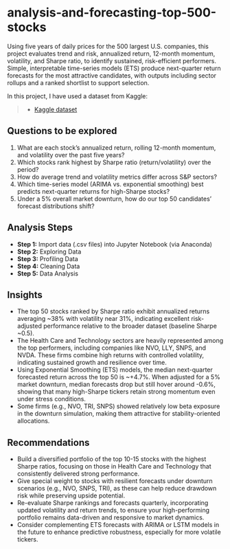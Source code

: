 # analysis-and-forecasting-top-500-stocks

Using five years of daily prices for the 500 largest U.S. companies, this project evaluates trend and risk, annualized return, 12-month momentum, volatility, and Sharpe ratio, to identify sustained, risk-efficient performers. Simple, interpretable time-series models (ETS) produce next-quarter return forecasts for the most attractive candidates, with outputs including sector rollups and a ranked shortlist to support selection.

In this project, I have used a dataset from Kaggle:
> - [Kaggle dataset](https://www.kaggle.com/datasets/iveeaten3223times/massive-yahoo-finance-dataset) 

## Questions to be explored
1. What are each stock’s annualized return, rolling 12-month momentum, and volatility over the past five years?
2. Which stocks rank highest by Sharpe ratio (return/volatility) over the period?
3. How do average trend and volatility metrics differ across S&P sectors?
4. Which time-series model (ARIMA vs. exponential smoothing) best predicts next-quarter returns for high-Sharpe stocks?
5. Under a 5% overall market downturn, how do our top 50 candidates’ forecast distributions shift?

## Analysis Steps
- **Step 1:** Import data (.csv files) into Jupyter Notebook (via Anaconda)
- **Step 2:** Exploring Data
- **Step 3:** Profiling Data
- **Step 4:** Cleaning Data
- **Step 5:** Data Analysis 

## Insights
- The top 50 stocks ranked by Sharpe ratio exhibit annualized returns averaging ~38% with volatility near 31%, indicating excellent risk-adjusted performance relative to the broader dataset (baseline Sharpe ~0.5).
- The Health Care and Technology sectors are heavily represented among the top performers, including companies like NVO, LLY, SNPS, and NVDA. These firms combine high returns with controlled volatility, indicating sustained growth and resilience over time.
- Using Exponential Smoothing (ETS) models, the median next-quarter forecasted return across the top 50 is ~+4.7%. When adjusted for a 5% market downturn, median forecasts drop but still hover around -0.6%, showing that many high-Sharpe tickers retain strong momentum even under stress conditions.
- Some firms (e.g., NVO, TRI, SNPS) showed relatively low beta exposure in the downturn simulation, making them attractive for stability-oriented allocations.

## Recommendations
- Build a diversified portfolio of the top 10-15 stocks with the highest Sharpe ratios, focusing on those in Health Care and Technology that consistently delivered strong performance.
- Give special weight to stocks with resilient forecasts under downturn scenarios (e.g., NVO, SNPS, TRI), as these can help reduce drawdown risk while preserving upside potential.
- Re-evaluate Sharpe rankings and forecasts quarterly, incorporating updated volatility and return trends, to ensure your high-performing portfolio remains data-driven and responsive to market dynamics.
- Consider complementing ETS forecasts with ARIMA or LSTM models in the future to enhance predictive robustness, especially for more volatile tickers.
